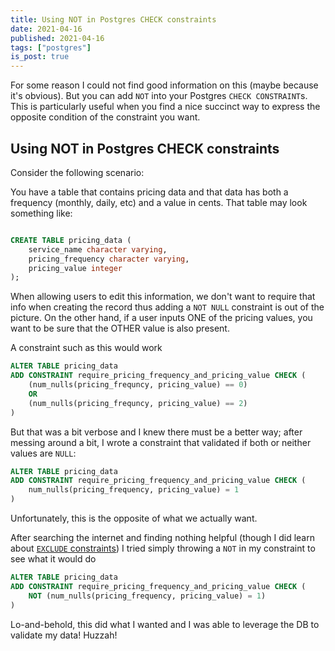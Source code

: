 ```yaml
---
title: Using NOT in Postgres CHECK constraints
date: 2021-04-16
published: 2021-04-16
tags: ["postgres"]
is_post: true
---
```

For some reason I could not find good information on this (maybe because it's obvious). But you can add `NOT` into your Postgres `CHECK CONSTRAINT`s. This is particularly useful when you find a nice succinct way to express the opposite condition of the constraint you want.
<!--more-->

## Using NOT in Postgres CHECK constraints
Consider the following scenario:

You have a table that contains pricing data and that data has both a frequency (monthly, daily, etc) and a value in cents. That table may look something like:
```sql

CREATE TABLE pricing_data (
    service_name character varying,
    pricing_frequency character varying,
    pricing_value integer
);

```

When allowing users to edit this information, we don't want to require that info when creating the record thus adding a `NOT NULL` constraint is out of the picture. On the other hand, if a user inputs ONE of the pricing values, you want to be sure that the OTHER value is also present.

A constraint such as this would work
```sql
ALTER TABLE pricing_data
ADD CONSTRAINT require_pricing_frequency_and_pricing_value CHECK (
    (num_nulls(pricing_frequncy, pricing_value) == 0)
    OR
    (num_nulls(pricing_frequncy, pricing_value) == 2)
)
```

But that was a bit verbose and I knew there must be a better way; after messing around a bit, I wrote a constraint that validated if both or neither values are `NULL`:

```sql
ALTER TABLE pricing_data
ADD CONSTRAINT require_pricing_frequency_and_pricing_value CHECK (
    num_nulls(pricing_frequency, pricing_value) = 1
)
```

Unfortunately, this is the opposite of what we actually want.

After searching the internet and finding nothing helpful (though I did learn about [`EXCLUDE` constraints](https://www.postgresql.org/docs/9.0/sql-createtable.html#SQL-CREATETABLE-EXCLUDE)) I tried simply throwing a `NOT` in my constraint to see what it would do

```sql
ALTER TABLE pricing_data
ADD CONSTRAINT require_pricing_frequency_and_pricing_value CHECK (
    NOT (num_nulls(pricing_frequency, pricing_value) = 1)
)
```

Lo-and-behold, this did what I wanted and I was able to leverage the DB to validate my data! Huzzah!